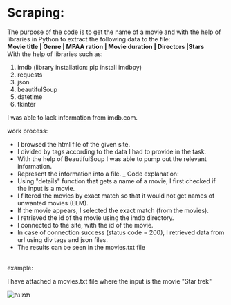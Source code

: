 # Scraping:
The purpose of the code is to get the name of a movie and with the help of libraries in Python to extract the following data to the file: </br>
**Movie title | Genre | MPAA ration | Movie duration | Directors |Stars** </br>
With the help of libraries such as:
1) imdb (library installation: pip install imdbpy)
2) requests
3) json
4) beautifulSoup
5) datetime
6) tkinter



I was able to lack information from imdb.com.

work process:
* I browsed the html file of the given site.
* I divided by tags according to the data I had to provide in the task.
* With the help of BeautifulSoup I was able to pump out the relevant information.
* Represent the information into a file.
_
Code explanation:
* Using "details" function that gets a name of a movie, I first checked if the input is a movie.
* I filtered the movies by exact match so that it would not get names of unwanted movies (ELM).
* If the movie appears, I selected the exact match (from the movies).
* I retrieved the id of the movie using the imdb directory. 
* I connected to the site, with the id of the movie.
* In case of connection success (status code = 200), I retrieved data from url using div tags and json files.
* The results can be seen in the movies.txt file

</br>
example:
</br>

I have attached a movies.txt file where the input is the movie "Star trek"

![תמונה](https://user-images.githubusercontent.com/57719538/124833571-10c72e00-df87-11eb-8499-8bf1dae4a00a.png)

